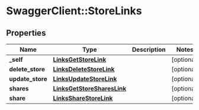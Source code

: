 # SwaggerClient::StoreLinks

## Properties
Name | Type | Description | Notes
------------ | ------------- | ------------- | -------------
**_self** | [**LinksGetStoreLink**](LinksGetStoreLink.md) |  | [optional] 
**delete_store** | [**LinksDeleteStoreLink**](LinksDeleteStoreLink.md) |  | [optional] 
**update_store** | [**LinksUpdateStoreLink**](LinksUpdateStoreLink.md) |  | [optional] 
**shares** | [**LinksGetStoreSharesLink**](LinksGetStoreSharesLink.md) |  | [optional] 
**share** | [**LinksShareStoreLink**](LinksShareStoreLink.md) |  | [optional] 


